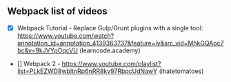 ## Webpack list of videos

* [X] Webpack Tutorial - Replace Gulp/Grunt plugins with a single tool: https://www.youtube.com/watch?annotation_id=annotation_4139363737&feature=iv&src_vid=MhkGQAoc7bc&v=9kJVYpOqcVU (learncode.academy)
* [] Webpack 2 - https://www.youtube.com/playlist?list=PLkEZWD8wbltnRp6nRR8kv97RbpcUdNawY (ihatetomatoes)
